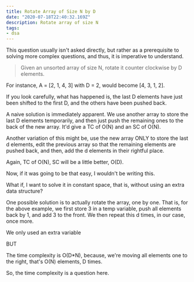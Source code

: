 ```yaml
---
title: Rotate Array of Size N by D
date: "2020-07-18T22:40:32.169Z"
description: Rotate array of size N
tags: 
- dsa
---
```


This question usually isn't asked directly, but rather as a prerequisite to solving more complex questions, and thus, it is imperative to understand.

> Given an unsorted array of size N, rotate it counter clockwise by D elements.

For instance, A = [2, 1, 4, 3] with D = 2, would become [4, 3, 1, 2].

If you look carefully, what has happened is, the last D elements have just been shifted to the first D, and the others have been pushed back.

A naive solution is immediately apparent. We use another array to store the last D elements temporarily, and then just push the remaining ones to the back of the new array. It'd give a TC of O(N) and an SC of O(N).

Another variation of this might be, use the new array ONLY to store the last d elements, edit the previous array so that the remaining elements are pushed back, and then, add the d elements in their rightful place.

Again, TC of O(N), SC will be a little better, O(D).

Now, if it was going to be that easy, I wouldn't be writing this.

What if, I want to solve it in constant space, that is, without using an extra data structure?

One possible solution is to actually rotate the array, one by one. That is, for the above example, we first store 3 in a temp variable, push all elements back by 1, and add 3 to the front. We then repeat this d times, in our case, once more. 

We only used an extra variable

BUT

The time complexity is O(D*N), because, we're moving all elements one to the right, that's O(N) elements, D times.

So, the time complexity is a question here.